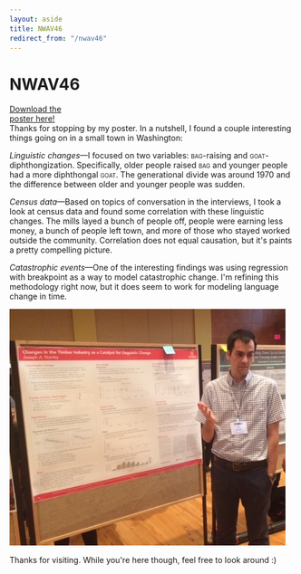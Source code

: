 ```yaml
---
layout: aside
title: NWAV46
redirect_from: "/nwav46"
---
```


# NWAV46

<div class="biglink"><a href="/downloads/171103.pdf" title="NWAV46 Poster" class="nodot">Download the<br />poster here!</a></div>
Thanks for stopping by my poster. In a nutshell, I found a couple interesting things going on in a small town in Washington:

*Linguistic changes*—I focused on two variables: <span style="font-variant: small-caps">bag</span>-raising and <span style="font-variant: small-caps">goat</span>-diphthongization. Specifically, older people raised <span style="font-variant: small-caps">bag</span> and younger people had a more diphthongal <span style="font-variant: small-caps">goat</span>. The generational divide was around 1970 and the difference between older and younger people was sudden.

*Census data*—Based on topics of conversation in the interviews, I took a look at census data and found some correlation with these linguistic changes. The mills layed a bunch of people off, people were earning less money, a bunch of people left town, and more of those who stayed worked outside the community. Correlation does not equal causation, but it's paints a pretty compelling picture. 

*Catastrophic events*—One of the interesting findings was using regression with breakpoint as a way to model catastrophic change. I'm refining this methodology right now, but it does seem to work for modeling language change in time.

<img class="rounded" src="/images/nwav46_in_action.jpg"/>

<br/>

Thanks for visiting. While you're here though, feel free to look around :) 
